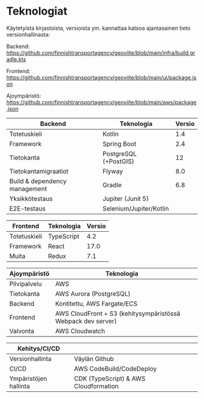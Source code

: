 # Teknologiat

Käytetyista kirjastoista, versioista ym. kannattaa katsoa ajantasainen tieto versionhallinasta:

Backend: https://github.com/finnishtransportagency/geoviite/blob/main/infra/build.gradle.kts

Frontend: https://github.com/finnishtransportagency/geoviite/blob/main/ui/package.json

Ajoympäristö: https://github.com/finnishtransportagency/geoviite/blob/main/aws/package.json

| Backend                       | Teknologia            | Versio |
|-------------------------------|-----------------------|--------|
| Totetuskieli                  | Kotlin                | 1.4    |
| Framework                     | Spring Boot           | 2.4    |
| Tietokanta                    | PostgreSQL (+PostGIS) | 12     |
| Tietokantamigraatiot          | Flyway                | 8.0    |
| Build & dependency management | Gradle                | 6.8    |
| Yksikkötestaus                | Jupiter (Junit 5)              |        |
| E2E-testaus                   | Selenium/Jupiter/Kotlin                      |        |

| Frontend     | Teknologia | Versio |
|--------------|------------|--------|
| Totetuskieli | TypeScript | 4.2    |
| Framework    | React | 17.0   |
| Muita        | Redux | 7.1    |

| Ajoympäristö | Teknologia |  |
|--|--|--|
| Pilvipalvelu | AWS |        |
| Tietokanta   | AWS Aurora (PostgreSQL) |        |
| Backend      | Kontitettu, AWS Fargate/ECS |        |
| Frontend     | AWS CloudFront + S3 (kehitysympäristössä Webpack dev server) |        |
| Valvonta     | AWS Cloudwatch |        |

| Kehitys/CI/CD | |        |
|--------------|------------|--------|
| Versionhallinta | Väylän Github |        |
| CI/CD | AWS CodeBuild/CodeDeploy |        |
| Ympäristöjen hallinta | CDK (TypeScript) & AWS Cloudformation |        |
